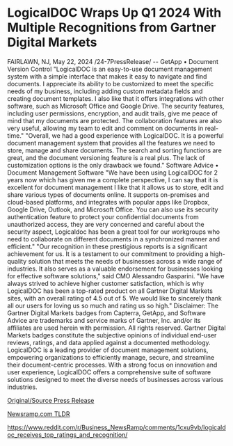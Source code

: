 # LogicalDOC Wraps Up Q1 2024 With Multiple Recognitions from Gartner Digital Markets

FAIRLAWN, NJ, May 22, 2024 /24-7PressRelease/ --   GetApp • Document Version Control  "LogicalDOC is an easy-to-use document management system with a simple interface that makes it easy to navigate and find documents. I appreciate its ability to be customized to meet the specific needs of my business, including adding custom metadata fields and creating document templates. I also like that it offers integrations with other software, such as Microsoft Office and Google Drive. The security features, including user permissions, encryption, and audit trails, give me peace of mind that my documents are protected. The collaboration features are also very useful, allowing my team to edit and comment on documents in real-time."  "Overall, we had a good experience with LogicalDOC. It is a powerful document management system that provides all the features we need to store, manage and share documents. The search and sorting functions are great, and the document versioning feature is a real plus. The lack of customization options is the only drawback we found."  Software Advice • Document Management Software  "We have been using LogicalDOC for 2 years now which has given me a complete perspective, I can say that it is excellent for document management I like that it allows us to store, edit and share various types of documents online. It supports on-premises and cloud-based platforms, and integrates with popular apps like Dropbox, Google Drive, Outlook, and Microsoft Office. You can also use its security authentication feature to protect your confidential documents from unauthorized access, they are very concerned and careful about the security aspect, Logicaldoc has been a great tool for our workgroups who need to collaborate on different documents in a synchronized manner and efficient."  "Our recognition in these prestigious reports is a significant achievement for us. It is a testament to our commitment to providing a high-quality solution that meets the needs of businesses across a wide range of industries. It also serves as a valuable endorsement for businesses looking for effective software solutions," said CMO Alessandro Gasparini.  "We have always strived to achieve higher customer satisfaction, which is why LogicalDOC has been a top-rated product on all Gartner Digital Markets sites, with an overall rating of 4.5 out of 5. We would like to sincerely thank all our users for loving us so much and rating us so high."  Disclaimer: The Gartner Digital Markets badges from Capterra, GetApp, and Software Advice are trademarks and service marks of Gartner, Inc. and/or its affiliates are used herein with permission. All rights reserved. Gartner Digital Markets badges constitute the subjective opinions of individual end-user reviews, ratings, and data applied against a documented methodology.  LogicalDOC is a leading provider of document management solutions, empowering organizations to efficiently manage, secure, and streamline their document-centric processes. With a strong focus on innovation and user experience, LogicalDOC offers a comprehensive suite of software solutions designed to meet the diverse needs of businesses across various industries. 

[Original/Source Press Release](https://www.24-7pressrelease.com/press-release/511060/logicaldoc-wraps-up-q1-2024-with-multiple-recognitions-from-gartner-digital-markets)
                    

[Newsramp.com TLDR](None) 

https://www.reddit.com/r/Business_NewsRamp/comments/1cxu9vb/logicaldoc_receives_top_ratings_and_recognition/